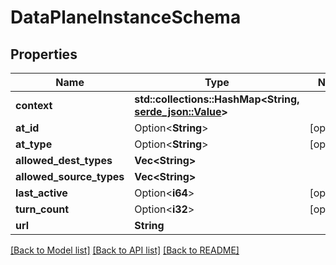 # DataPlaneInstanceSchema

## Properties

| Name                     | Type                                                                                                                           | Notes      |
|--------------------------|--------------------------------------------------------------------------------------------------------------------------------|------------|
| **context**              | **std::collections::HashMap<String, [serde_json::Value](https://docs.rs/serde_json/latest/serde_json/value/enum.Value.html)>** |            |
| **at_id**                | Option<**String**>                                                                                                             | [optional] |
| **at_type**              | Option<**String**>                                                                                                             | [optional] |
| **allowed_dest_types**   | **Vec\<String>**                                                                                                               |            |
| **allowed_source_types** | **Vec\<String>**                                                                                                               |            |
| **last_active**          | Option<**i64**>                                                                                                                | [optional] |
| **turn_count**           | Option<**i32**>                                                                                                                | [optional] |
| **url**                  | **String**                                                                                                                     |            |

[[Back to Model list]](../../crates/edc_api/README.md#documentation-for-models) [[Back to API list]](../../crates/edc_client/README.md#documentation-for-api-endpoints) [[Back to README]](../../README.md)


